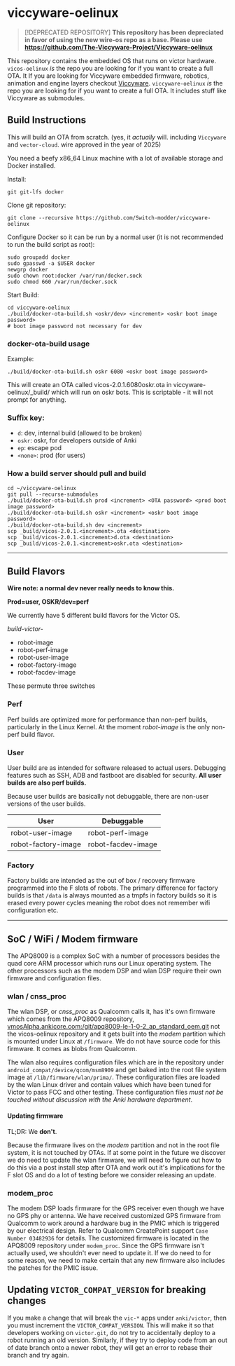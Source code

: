 # viccyware-oelinux

> [!DEPRECATED REPOSITORY]
> **This repository has been depreciated in favor of using the new wire-os repo as a base. Please use https://github.com/The-Viccyware-Project/Viccyware-oelinux**

This repository contains the embedded OS that runs on victor hardware.
`vicos-oelinux` *is* the repo you are looking for if you want to create a full OTA. It
If you are looking for Viccyware embedded firmware, robotics, animation and engine layers checkout [Viccyware](https://github.com/Switch-modder/Viccyware).
`viccyware-oelinux` *is* the repo you are looking for if you want to create a full OTA. It includes stuff like Viccyware as submodules.

## Build Instructions

This will build an OTA from scratch. (yes, it *actually* will. including `Viccyware` and `vector-cloud`. wire approved in the year of 2025)

You need a beefy x86_64 Linux machine with a lot of available storage and Docker installed.

Install:
```
git git-lfs docker
```

Clone git repository:
```
git clone --recursive https://github.com/Switch-modder/viccyware-oelinux
```

Configure Docker so it can be run by a normal user (it is not recommended to run the build script as root):
```
sudo groupadd docker
sudo gpasswd -a $USER docker
newgrp docker
sudo chown root:docker /var/run/docker.sock
sudo chmod 660 /var/run/docker.sock
```

Start Build:
```
cd viccyware-oelinux
./build/docker-ota-build.sh <oskr/dev> <increment> <oskr boot image password>
# boot image password not necessary for dev
```

### docker-ota-build usage

Example:
```
./build/docker-ota-build.sh oskr 6080 <oskr boot image password>
```

This will create an OTA called vicos-2.0.1.6080oskr.ota in viccyware-oelinux/_build/ which will run on oskr bots.
This is scriptable - it will not prompt for anything.

### Suffix key:

-   `d`: dev, internal build (allowed to be broken)
-   `oskr`: oskr, for developers outside of Anki
-   `ep`: escape pod
-   `<none>`: prod (for users)

### How a build server should pull and build


```
cd ~/viccyware-oelinux
git pull --recurse-submodules
./build/docker-ota-build.sh prod <increment> <OTA password> <prod boot image password>
./build/docker-ota-build.sh oskr <increment> <oskr boot image password>
./build/docker-ota-build.sh dev <increment>
scp _build/vicos-2.0.1.<increment>.ota <destination>
scp _build/vicos-2.0.1.<increment>d.ota <destination>
scp _build/vicos-2.0.1.<increment>oskr.ota <destination>
```

-------------------------------------------------------------------------------

## Build Flavors

**Wire note: a normal dev never really needs to know this.**

**Prod=user, OSKR/dev=perf**

We currently have 5 different build flavors for the Victor OS.

*build-victor-*

* robot-image
* robot-perf-image
* robot-user-image
* robot-factory-image
* robot-facdev-image

These permute three switches

### Perf
Perf builds are optimized more for performance than non-perf builds, particularly in the Linux Kernel. At the moment
*robot-image* is the only non-perf build flavor.

### User
User build are as intended for software released to actual users. Debugging features such as SSH, ADB and fastboot
are disabled for security. **All user builds are also perf builds.**

Because user builds are basically not debuggable, there are non-user versions of the user builds.

| User                | Debuggable         |
|---------------------|--------------------|
| robot-user-image    | robot-perf-image   |
| robot-factory-image | robot-facdev-image |

### Factory
Factory builds are intended as the out of box / recovery firmware programmed into the F slots of robots.
The primary difference for factory builds is that `/data` is always mounted as a tmpfs in factory builds so it is
erased every power cycles meaning the robot does not remember wifi configuration etc.


-------------------------------------------------------------------------------


## SoC / WiFi / Modem firmware

The APQ8009 is a complex SoC with a number of processors besides the quad core ARM processor which runs our Linux
operating system. The other processors such as the modem DSP and wlan DSP require their own firmware and configuration
files.

### wlan / cnss_proc

The wlan DSP, or *cnss_proc* as Qualcomm calls it, has it's own firmware which comes from the APQ8009 repository,
<vmosAlpha.ankicore.com:/git/apq8009-le-1-0-2_ap_standard_oem.git> not the vicos-oelinux repository and it gets built
into the *modem* partition which is mounted under Linux at `/firmware`. We do not have source code for this firmware. It
comes as blobs from Qualcomm.

The wlan also requires configuration files which are in the repository under `android_compat/device/qcom/msm8909`
and get baked into the root file system image at `/lib/firmware/wlan/prima/`. These configuration files are loaded by
the wlan Linux driver and contain values which have been tuned for Victor to pass FCC and other testing. These
configuration files *must not be touched without discussion with the Anki hardware department*.

#### Updating firmware

TL;DR: We **don't**.

Because the firmware lives on the *modem* partition and not in the root file system, it is not touched by OTAs. If at
some point in the future we discover we do need to update the wlan firmware, we will need to figure out how to do this
via a post install step after OTA and work out it's implications for the F slot OS and do a lot of testing before we
consider releasing an update.

### modem_proc

The modem DSP loads firmware for the GPS receiver even though we have no GPS phy or antenna. We have received customized
GPS firmware from Qualcomm to work around a hardware bug in the PMIC which is triggered by our electrical design.
Refer to Qualcomm CreatePoint support `Case Number 03482936` for details. The customized firmware is located in the
APQ8009 repository under `modem_proc`. Since the GPS firmware isn't actually used, we shouldn't ever need to update it.
If we do need to for some reason, we need to make certain that any new firmware also includes the patches for the PMIC
issue.

## Updating `VICTOR_COMPAT_VERSION` for breaking changes

If you make a change that will break the `vic-*` apps under `anki/victor`, then you must increment the `VICTOR_COMPAT_VERSION`.  This will make it so that developers working on `victor.git`, do not try to
accidentally deploy to a robot running an old version.  Similarly, if they try to deploy code from an out of date branch onto a newer robot, they will get an error to rebase their branch and try again.
